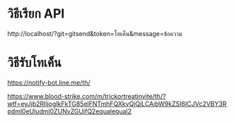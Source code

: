 # วิธีเรียก API
http://localhost/?git=gitsend&token=โทเค็น&message=ข้อความ

# วิธีรับโทเค็น
https://notify-bot.line.me/th/

https://www.blood-strike.com/m/trickortreatinvite/th/?wtf=eyJjb2RlIjogIkFkTG85elFNTmhFQXkvQjQiLCAibW9kZSI6ICJVc2VBY3Rpdml0eUludml0ZUNvZGUifQ2equalequal2
